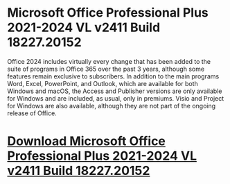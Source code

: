 # Microsoft Office Professional Plus 2021-2024 VL v2411 Build 18227.20152

Office 2024 includes virtually every change that has been added to the suite of programs in Office 365 over the past 3 years, although some features remain exclusive to subscribers. In addition to the main programs Word, Excel, PowerPoint, and Outlook, which are available for both Windows and macOS, the Access and Publisher versions are only available for Windows and are included, as usual, only in premiums. Visio and Project for Windows are also available, although they are not part of the ongoing release of Office.

# [Download Microsoft Office Professional Plus 2021-2024 VL v2411 Build 18227.20152](https://developer.team/software/35100-microsoft-office-professional-plus-2021-2024-vl-v2411-build-1822720152.html)
